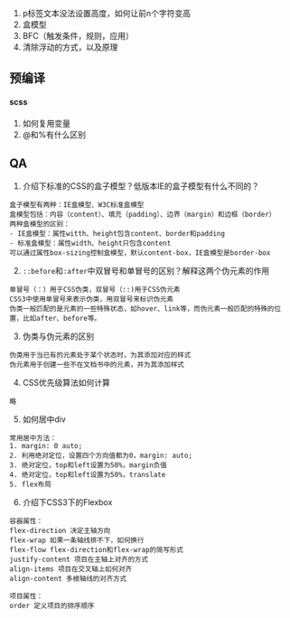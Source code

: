 1. p标签文本没法设置高度，如何让前n个字符变高
2. 盒模型
3. BFC（触发条件，规则，应用）
4. 清除浮动的方式，以及原理

## 预编译

#### scss

1. 如何复用变量
2. @和%有什么区别



## QA

1. 介绍下标准的CSS的盒子模型？低版本IE的盒子模型有什么不同的？

```
盒子模型有两种：IE盒模型、W3C标准盒模型
盒模型包括：内容（content）、填充（padding）、边界（margin）和边框（border）
两种盒模型的区别：
- IE盒模型：属性witth、height包含content、border和padding
- 标准盒模型：属性width、height只包含content
可以通过属性box-sizing控制盒模型，默认content-box，IE盒模型是border-box
```

2. `::before`和`:after`中双冒号和单冒号的区别？解释这两个伪元素的作用

```
单冒号（：）用于CSS伪类，双冒号（::)用于CSS伪元素
CSS3中使用单冒号来表示伪类，用双冒号来标识伪元素
伪类一般匹配的是元素的一些特殊状态，如hover、link等，而伪元素一般匹配的特殊的位置，比如after、before等。
```

3. 伪类与伪元素的区别

```
伪类用于当已有的元素处于某个状态时，为其添加对应的样式
伪元素用于创建一些不在文档书中的元素，并为其添加样式
```

4. CSS优先级算法如何计算

```
略
```

5. 如何居中div

```
常用居中方法：
1. margin: 0 auto;
2. 利用绝对定位，设置四个方向值都为0，margin: auto;
3. 绝对定位，top和left设置为50%，margin负值
4. 绝对定位，top和left设置为50%，translate
5. flex布局
```

6. 介绍下CSS3下的Flexbox

```
容器属性：
flex-direction 决定主轴方向
flex-wrap 如果一条轴线排不下，如何换行
flex-flow flex-direction和flex-wrap的简写形式
justify-content 项目在主轴上对齐的方式
align-items 项目在交叉轴上如何对齐
align-content 多根轴线的对齐方式

项目属性：
order 定义项目的排序顺序

```

